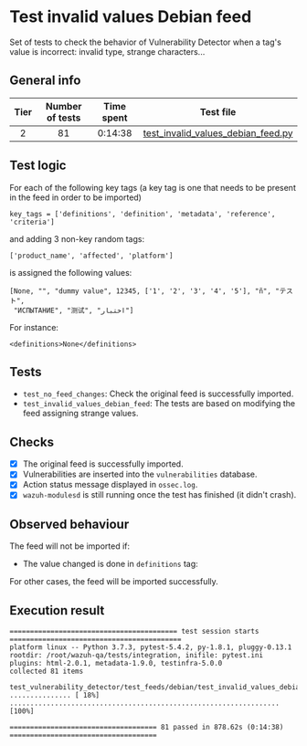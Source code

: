 # Test invalid values Debian feed

Set of tests to check the behavior of Vulnerability Detector when a tag's value is incorrect: invalid type, strange characters...

## General info

|Tier | Number of tests | Time spent| Test file |
|:--:|:--:|:--:|:--:|
| 2 | 81  | 0:14:38 | [test_invalid_values_debian_feed.py](../../../test_feeds/debian/test_invalid_values_debian_feed.py)|

## Test logic

For each of the following key tags (a key tag is one that needs to be present in the feed in order to be imported)

```
key_tags = ['definitions', 'definition', 'metadata', 'reference', 'criteria']
```

and adding 3 non-key random tags:

```
['product_name', 'affected', 'platform']
```

is assigned the following values:

```
[None, "", "dummy value", 12345, ['1', '2', '3', '4', '5'], "ñ", "テスト",
 "ИСПЫТАНИЕ", "测试", "اختبار"]
```

For instance:

```
<definitions>None</definitions>
```

## Tests

- `test_no_feed_changes`: Check the original feed is successfully imported.
- `test_invalid_values_debian_feed`: The tests are based on modifying the feed assigning strange values.

## Checks

- [x] The original feed is successfully imported.
- [x] Vulnerabilities are inserted into the `vulnerabilities` database.
- [x] Action status message displayed in `ossec.log`.
- [x] `wazuh-modulesd` is still running once the test has finished (it didn't crash).

## Observed behaviour

The feed will not be imported if:

- The value changed is done in `definitions` tag:

For other cases, the feed will be imported successfully.

## Execution result

```
========================================= test session starts ==========================================
platform linux -- Python 3.7.3, pytest-5.4.2, py-1.8.1, pluggy-0.13.1
rootdir: /root/wazuh-qa/tests/integration, inifile: pytest.ini
plugins: html-2.0.1, metadata-1.9.0, testinfra-5.0.0
collected 81 items

test_vulnerability_detector/test_feeds/debian/test_invalid_values_debian_feed.py ............... [ 18%]
..................................................................                               [100%]

==================================== 81 passed in 878.62s (0:14:38) ====================================
```
